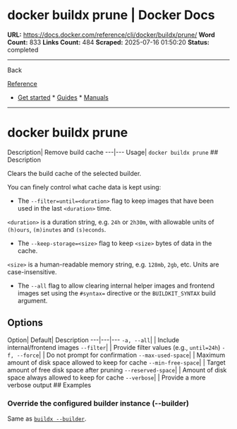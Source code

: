 # docker buildx prune | Docker Docs

**URL:** https://docs.docker.com/reference/cli/docker/buildx/prune/
**Word Count:** 833
**Links Count:** 484
**Scraped:** 2025-07-16 01:50:20
**Status:** completed

---

Back

[Reference](https://docs.docker.com/reference/)

  * [Get started](https://docs.docker.com/get-started/)   * [Guides](https://docs.docker.com/guides/)   * [Manuals](https://docs.docker.com/manuals/)

* * *

# docker buildx prune

Description| Remove build cache   ---|---   Usage| `docker buildx prune`      ## Description

Clears the build cache of the selected builder.

You can finely control what cache data is kept using:

  * The `--filter=until=<duration>` flag to keep images that have been used in the last `<duration>` time.

`<duration>` is a duration string, e.g. `24h` or `2h30m`, with allowable units of `(h)ours`, `(m)inutes` and `(s)econds`.

  * The `--keep-storage=<size>` flag to keep `<size>` bytes of data in the cache.

`<size>` is a human-readable memory string, e.g. `128mb`, `2gb`, etc. Units are case-insensitive.

  * The `--all` flag to allow clearing internal helper images and frontend images set using the `#syntax=` directive or the `BUILDKIT_SYNTAX` build argument.

## Options

Option| Default| Description   ---|---|---   `-a, --all`| | Include internal/frontend images   `--filter`| | Provide filter values \(e.g., `until=24h`\)   `-f, --force`| | Do not prompt for confirmation   `--max-used-space`| | Maximum amount of disk space allowed to keep for cache   `--min-free-space`| | Target amount of free disk space after pruning   `--reserved-space`| | Amount of disk space always allowed to keep for cache   `--verbose`| | Provide a more verbose output      ## Examples

### Override the configured builder instance \(--builder\)

Same as [`buildx --builder`](https://docs.docker.com/reference/cli/docker/buildx/#builder).